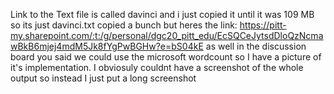 Link to the Text file is called davinci and i just copied it until it was 109 MB so its just davinci.txt copied a bunch but heres the link:
https://pitt-my.sharepoint.com/:t:/g/personal/dgc20_pitt_edu/EcSQCeJytsdDloQzNcmawBkB6mjej4mdM5Jk8fYgPwBGHw?e=bS04kE
as well in the discussion board you said we could use the microsoft wordcount so I have a picture of it's implementation.
I obviosuly couldnt have a screenshot of the whole output so instead I just put a long screenshot
